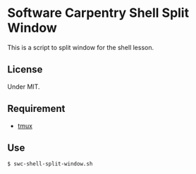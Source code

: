 # Software Carpentry Shell Split Window

This is a script to split window for the shell lesson.

## License

Under MIT.

## Requirement

-   [tmux](https://tmux.github.io/)

## Use

~~~
$ swc-shell-split-window.sh
~~~
